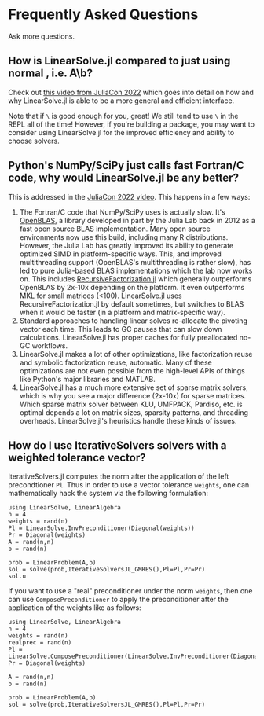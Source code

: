 # Frequently Asked Questions

Ask more questions.

## How is LinearSolve.jl compared to just using normal \, i.e. A\b?

Check out [this video from JuliaCon 2022](https://www.youtube.com/watch?v=JWI34_w-yYw) which goes
into detail on how and why LinearSolve.jl is able to be a more general and efficient interface.

Note that if `\` is good enough for you, great! We still tend to use `\` in the REPL all of the time!
However, if you're building a package, you may want to consider using LinearSolve.jl for the improved
efficiency and ability to choose solvers.

## Python's NumPy/SciPy just calls fast Fortran/C code, why would LinearSolve.jl be any better?

This is addressed in the [JuliaCon 2022 video](https://youtu.be/JWI34_w-yYw?t=182). This happens in
a few ways:

1. The Fortran/C code that NumPy/SciPy uses is actually slow. It's [OpenBLAS](https://github.com/xianyi/OpenBLAS),
   a library developed in part by the Julia Lab back in 2012 as a fast open source BLAS implementation. Many
   open source environments now use this build, including many R distributions. However, the Julia Lab has greatly
   improved its ability to generate optimized SIMD in platform-specific ways. This, and improved multithreading support
   (OpenBLAS's multithreading is rather slow), has led to pure Julia-based BLAS implementations which the lab now
   works on. This includes [RecursiveFactorization.jl](https://github.com/JuliaLinearAlgebra/RecursiveFactorization.jl)
   which generally outperforms OpenBLAS by 2x-10x depending on the platform. It even outperforms MKL for small matrices
   (<100). LinearSolve.jl uses RecursiveFactorization.jl by default sometimes, but switches to BLAS when it would be
   faster (in a platform and matrix-specific way).
2. Standard approaches to handling linear solves re-allocate the pivoting vector each time. This leads to GC pauses that
   can slow down calculations. LinearSolve.jl has proper caches for fully preallocated no-GC workflows.
3. LinearSolve.jl makes a lot of other optimizations, like factorization reuse and symbolic factorization reuse, automatic.
   Many of these optimizations are not even possible from the high-level APIs of things like Python's major libraries and MATLAB.
4. LinearSolve.jl has a much more extensive set of sparse matrix solvers, which is why you see a major difference (2x-10x) for sparse
   matrices. Which sparse matrix solver between KLU, UMFPACK, Pardiso, etc. is optimal depends a lot on matrix sizes, sparsity patterns,
   and threading overheads. LinearSolve.jl's heuristics handle these kinds of issues.

## How do I use IterativeSolvers solvers with a weighted tolerance vector?

IterativeSolvers.jl computes the norm after the application of the left precondtioner
`Pl`. Thus in order to use a vector tolerance `weights`, one can mathematically
hack the system via the following formulation:

```@example FAQ1
using LinearSolve, LinearAlgebra
n = 4
weights = rand(n)
Pl = LinearSolve.InvPreconditioner(Diagonal(weights))
Pr = Diagonal(weights)
A = rand(n,n)
b = rand(n)

prob = LinearProblem(A,b)
sol = solve(prob,IterativeSolversJL_GMRES(),Pl=Pl,Pr=Pr)
sol.u
```

If you want to use a "real" preconditioner under the norm `weights`, then one
can use `ComposePreconditioner` to apply the preconditioner after the application
of the weights like as follows:

```@example FAQ2
using LinearSolve, LinearAlgebra
n = 4
weights = rand(n)
realprec = rand(n)
Pl = LinearSolve.ComposePreconditioner(LinearSolve.InvPreconditioner(Diagonal(weights)),realprec)
Pr = Diagonal(weights)

A = rand(n,n)
b = rand(n)

prob = LinearProblem(A,b)
sol = solve(prob,IterativeSolversJL_GMRES(),Pl=Pl,Pr=Pr)
```
